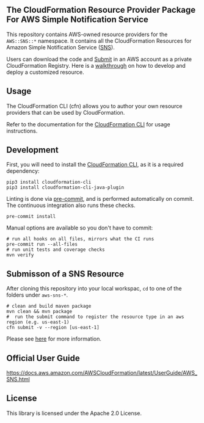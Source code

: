 ## The CloudFormation Resource Provider Package For AWS Simple Notification Service

This repository contains AWS-owned resource providers for the `AWS::SNS::*` namespace. It contains all the CloudFormation Resources for Amazon Simple Notification Service ([SNS](https://aws.amazon.com/sns/)). 

Users can download the code and [Submit](https://docs.aws.amazon.com/cloudformation-cli/latest/userguide/resource-type-walkthrough.html#resource-type-walkthrough-submit) in an AWS account as a private CloudFormation Registry. Here is a [walkthrough](https://docs.aws.amazon.com/cloudformation-cli/latest/userguide/resource-type-walkthrough.html) on how to develop and deploy a customized resource. 

Usage
-----

The CloudFormation CLI (cfn) allows you to author your own resource providers that can be used by CloudFormation.

Refer to the documentation for the [CloudFormation CLI](https://github.com/aws-cloudformation/aws-cloudformation-rpdk) for usage instructions.


Development
-----------

First, you will need to install the [CloudFormation CLI](https://github.com/aws-cloudformation/aws-cloudformation-rpdk), as it is a required dependency:

```shell
pip3 install cloudformation-cli
pip3 install cloudformation-cli-java-plugin
```

Linting is done via [pre-commit](https://pre-commit.com/), and is performed automatically on commit. The continuous integration also runs these checks.

```shell
pre-commit install
```

Manual options are available so you don't have to commit:

```shell
# run all hooks on all files, mirrors what the CI runs
pre-commit run --all-files
# run unit tests and coverage checks
mvn verify
```

Submisson of a SNS Resource
---------------------------

After cloning this repository into your local workspac, `cd` to one of the folders under `aws-sns-*`. 

```shell
# clean and build maven package 
mvn clean && mvn package
#  run the submit command to register the resource type in an aws region (e.g. us-east-1)
cfn submit -v --region [us-east-1]

```

Please see [here](https://docs.aws.amazon.com/cloudformation-cli/latest/userguide/resource-type-walkthrough.html#resource-type-walkthrough-submit) for more information. 


Official User Guide
--------------------

https://docs.aws.amazon.com/AWSCloudFormation/latest/UserGuide/AWS_SNS.html


## License

This library is licensed under the Apache 2.0 License.
